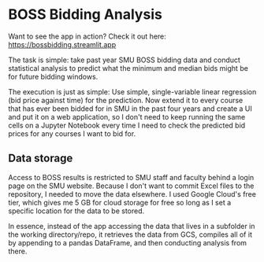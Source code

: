 # BOSS Bidding Analysis

Want to see the app in action? Check it out here: https://bossbidding.streamlit.app

The task is simple: take past year SMU BOSS bidding data and conduct statistical analysis to predict what the minimum and median bids might be for future bidding windows.

The execution is just as simple: Use simple, single-variable linear regression (bid price against time) for the prediction. Now extend it to every course that has ever
been bidded for in SMU in the past four years and create a UI and put it on a web application, so I don't need to keep running the same cells on a Jupyter Notebook every time
I need to check the predicted bid prices for any courses I want to bid for.

## Data storage
Access to BOSS results is restricted to SMU staff and faculty behind a login page on the SMU website. Because I don't want to commit Excel files to the repository, I needed to
move the data elsewhere. I used Google Cloud's free tier, which gives me 5 GB for cloud storage for free so long as I set a specific location for the data to be stored.

In essence, instead of the app accessing the data that lives in a subfolder in the working directory/repo, it retrieves the data from GCS, compiles all of it by appending to
a pandas DataFrame, and then conducting analysis from there.
